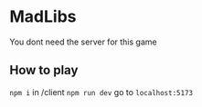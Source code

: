 # MadLibs
You dont need the server for this game
## How to play
`npm i` in /client
`npm run dev`
go to `localhost:5173`
